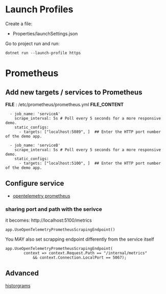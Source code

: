 
# Launch Profiles

Create a file:

- Properties/launchSettings.json

Go to project run and run:

```
dotnet run --launch-profile https
```

# Prometheus

## Add new targets / services to Prometheus

__FILE__ : /etc/prometheus/prometheus.yml
__FILE_CONTENT__
```
  - job_name: 'serviceA'
    scrape_interval: 5s # Poll every 5 seconds for a more responsive demo.
    static_configs:
      - targets: ["localhost:5089", ]  ## Enter the HTTP port number of the demo app.

  - job_name: 'serviceB'
    scrape_interval: 5s # Poll every 5 seconds for a more responsive demo.
    static_configs:
      - targets: ["localhost:5100", ]  ## Enter the HTTP port number of the demo app.
```
## Configure service


- [opentelemetry prometheus](https://github.com/open-telemetry/opentelemetry-dotnet/blob/main/src/OpenTelemetry.Exporter.Prometheus.AspNetCore/README.md)


### sharing port and path with the serivce

it becomes: http://localhost:5100/metrics

```
app.UseOpenTelemetryPrometheusScrapingEndpoint()
```

You MAY also set scrapping endpoint differently from the service itself
```
app.UseOpenTelemetryPrometheusScrapingEndpoint(
        context => context.Request.Path == "/internal/metrics"
            && context.Connection.LocalPort == 5067);

```


## Advanced

[historgrams](https://www.asserts.ai/blog/opentelemetry-histograms-with-prometheus/)